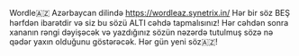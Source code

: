 Wordle🇦🇿 Azərbaycan dilində
https://wordleaz.synetrix.in/
Hər bir söz BEŞ hərfdən ibarətdir və siz bu sözü ALTI cəhdə tapmalısınız!
Hər cəhdən sonra xananın rəngi dəyişəcək və yazdığınız sözün nəzərdə tutulmuş sözə nə qədər yaxın olduğunu göstərəcək.
Hər gün yeni söz🇦🇿!

